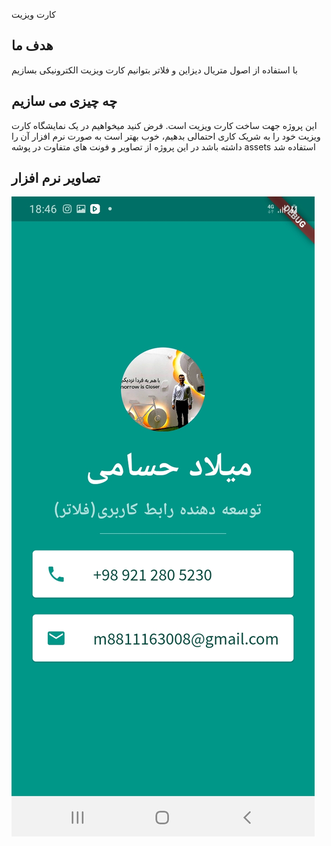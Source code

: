 کارت ویزیت
## هدف ما

با استفاده از اصول متریال دیزاین و فلاتر بتوانیم کارت ویزیت الکترونیکی بسازیم
## چه چیزی می سازیم

این پروژه جهت ساخت کارت ویزیت است. فرض کنید میخواهیم در یک نمایشگاه کارت ویزیت خود را به شریک کاری احتمالی بدهیم، خوب بهتر است به صورت نرم افزار آن را داشته باشد
در این پروژه از تصاویر و فونت های متفاوت در پوشه assets استفاده شد

## تصاویر نرم افزار
![app pic](https://github.com/m8811163008/BusinessCardProject/blob/master/images/business_card.jpeg?raw=true|width=200)